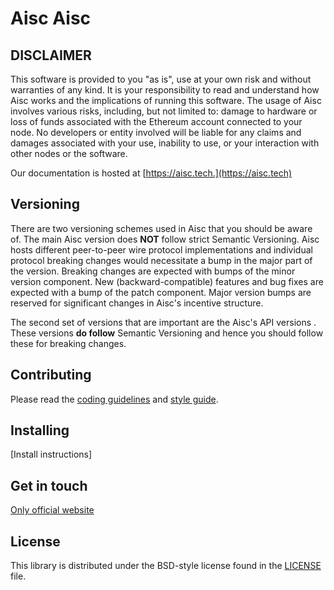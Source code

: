 # Aisc Aisc

## DISCLAIMER
This software is provided to you "as is", use at your own risk and without warranties of any kind.
It is your responsibility to read and understand how Aisc works and the implications of running this software.
The usage of Aisc involves various risks, including, but not limited to:
damage to hardware or loss of funds associated with the Ethereum account connected to your node.
No developers or entity involved will be liable for any claims and damages associated with your use,
inability to use, or your interaction with other nodes or the software.

Our documentation is hosted at [https://aisc.tech.](https://aisc.tech)

## Versioning

There are two versioning schemes used in Aisc that you should be aware of. The main Aisc version does **NOT** follow
strict Semantic Versioning. Aisc hosts different peer-to-peer wire protocol implementations and individual protocol breaking changes would necessitate a bump in the major part of the version. Breaking changes are expected with bumps of the minor version component. New (backward-compatible) features and bug fixes are expected with a bump of the patch component. Major version bumps are reserved for significant changes in Aisc's incentive structure.


The second set of versions that are important are the Aisc's API versions . These versions **do follow**
Semantic Versioning and hence you should follow these for breaking changes.

## Contributing

Please read the [coding guidelines](CODING.md) and [style guide](CODINGSTYLE.md).

## Installing

[Install instructions]

## Get in touch
[Only official website](https://aisc.tech)


## License

This library is distributed under the BSD-style license found in the [LICENSE](LICENSE) file.

